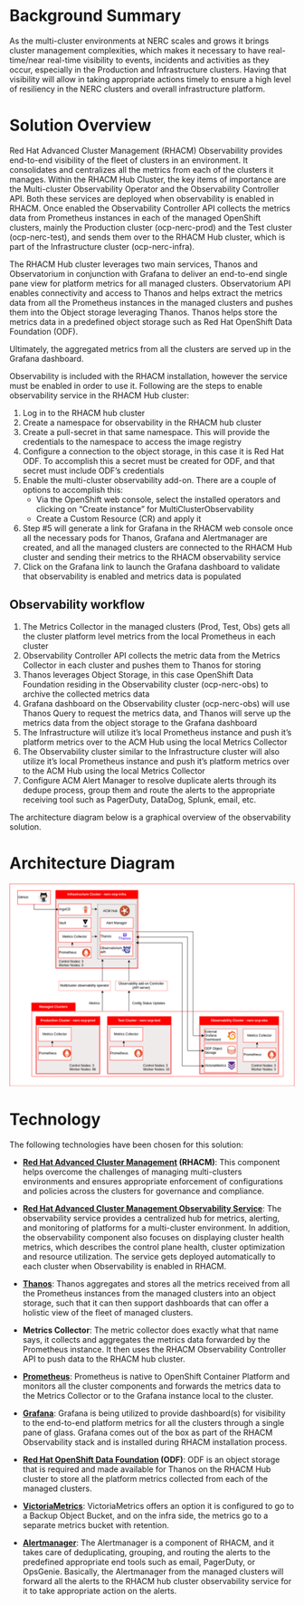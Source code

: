 # Background Summary

As the multi-cluster environments at NERC scales and grows it brings cluster management complexities, which makes it necessary to have real-time/near real-time visibility to events, incidents and activities as they occur, especially in the Production and Infrastructure clusters. Having that visibility will allow in taking appropriate actions timely to ensure a high level of resiliency in the NERC clusters and overall infrastructure platform.

# Solution Overview

Red Hat Advanced Cluster Management (RHACM) Observability provides end-to-end visibility of the fleet of clusters in an environment. It consolidates and centralizes all the metrics from each of the clusters it manages. Within the RHACM Hub Cluster, the key items of importance are the Multi-cluster Observability Operator and the Observability Controller API. Both these services are deployed when observability is enabled in RHACM. Once enabled the Observability Controller API collects the metrics data from Prometheus instances in each of the managed OpenShift clusters, mainly the Production cluster (ocp-nerc-prod) and the Test cluster (ocp-nerc-test), and sends them over to the RHACM Hub cluster, which is part of the Infrastructure cluster (ocp-nerc-infra).

The RHACM Hub cluster leverages two main services, Thanos and Observatorium in conjunction with Grafana to deliver an end-to-end single pane view for platform metrics for all managed clusters. Observatorium API enables connectivity and access to Thanos and helps extract the metrics data from all the Prometheus instances in the managed clusters and pushes them into the Object storage leveraging Thanos. Thanos helps  store the metrics data in a predefined object storage such as Red Hat OpenShift Data Foundation (ODF).

Ultimately, the aggregated metrics from all the clusters are served up in the Grafana dashboard.

Observability is included with the RHACM installation, however the service must be enabled in order to use it. Following are the steps to enable observability service in the RHACM Hub cluster:

1. Log in to the RHACM hub cluster
2. Create a namespace for observability in the RHACM hub cluster
3. Create a pull-secret in that same namespace. This will provide the credentials to the namespace to access the image registry
4. Configure a connection to the object storage, in this case it is Red Hat ODF. To accomplish this a secret must be created for ODF, and that secret must include ODF’s credentials
5. Enable the multi-cluster observability add-on. There are a couple of options to accomplish this:
    - Via the OpenShift web console, select the installed operators and clicking on “Create instance” for MultiClusterObservability
    - Create a Custom Resource (CR) and apply it
6. Step #5 will generate a link for Grafana in the RHACM web console once all the necessary pods for Thanos, Grafana and Alertmanager are created, and all the managed clusters are connected to the RHACM Hub cluster and sending their metrics to the RHACM observability service
7. Click on the Grafana link to launch the Grafana dashboard to validate that observability is enabled and metrics data is populated

## Observability workflow

1. The Metrics Collector in the managed clusters (Prod, Test, Obs) gets all the cluster platform level metrics from the local Prometheus in each cluster
2. Observability Controller API collects the metric data from the Metrics Collector in each cluster and pushes them to Thanos for storing
3. Thanos leverages Object Storage, in this case OpenShift Data Foundation residing in the Observability cluster (ocp-nerc-obs) to archive the collected metrics data
4. Grafana dashboard on the Observability cluster (ocp-nerc-obs) will use Thanos Query to request the metrics data, and Thanos will serve up the metrics data from the object storage to the Grafana dashboard
5. The Infrastructure will utilize it’s local Prometheus instance and push it’s platform metrics over to the ACM Hub using the local Metrics Collector
6. The Observability cluster similar to the Infrastructure cluster will also utilize it’s local Prometheus instance and push it’s platform metrics over to the ACM Hub using the local Metrics Collector
7. Configure ACM Alert Manager to resolve duplicate alerts through its dedupe process, group them and route the alerts to the appropriate receiving tool such as PagerDuty, DataDog, Splunk, email, etc.

The architecture diagram below is a graphical overview of the observability solution.

# Architecture Diagram

![plot](./img/Observability-Architecture-v2.png)

# Technology

The following technologies have been chosen for this solution:

- **[Red Hat Advanced Cluster Management][rhacm] (RHACM)**: This component helps overcome the challenges of managing multi-clusters environments and ensures appropriate enforcement of configurations and policies across the clusters for governance and compliance.

- **[Red Hat Advanced Cluster Management Observability Service][acm-obs]**: The observability service provides a centralized hub for metrics, alerting, and monitoring of platforms for a multi-cluster environment. In addition, the observability component also focuses on displaying cluster health metrics, which describes the control plane health, cluster optimization and resource utilization. The service gets deployed automatically to each cluster when Observability is enabled in RHACM.

- **[Thanos]**: Thanos aggregates and stores all the metrics received from all the Prometheus instances from the managed clusters into an object storage, such that it can then support dashboards that can offer a holistic view of the fleet of managed clusters.

- **Metrics Collector**: The metric collector does exactly what that name says, it collects and aggregates the metrics data forwarded by the Prometheus instance. It then uses the RHACM Observability Controller API to push data to the RHACM hub cluster.

- **[Prometheus]**: Prometheus is native to OpenShift Container Platform and monitors all the cluster components and forwards the metrics data to the Metrics Collector or to the Grafana instance local to the cluster.

- **[Grafana]**: Grafana is being utilized to provide dashboard(s) for visibility to the end-to-end platform metrics for all the clusters through a single pane of glass. Grafana comes out of the box as part of the RHACM Observability stack and is installed during RHACM installation process.

- **[Red Hat OpenShift Data Foundation][odf] (ODF)**: ODF is an object storage that is required and made available for Thanos on the RHACM Hub cluster to store all the platform metrics collected from each of the managed clusters.

- **[VictoriaMetrics]**: VictoriaMetrics offers an option it is configured to go to a Backup Object Bucket, and on the infra side, the metrics go to a separate metrics bucket with retention.

- **[Alertmanager]**: The Alertmanager is a component of RHACM, and it takes care of deduplicating, grouping, and routing the alerts to the predefined appropriate end tools such as email, PagerDuty, or OpsGenie. Basically, the Alertmanager from the managed clusters will forward all the alerts to the RHACM hub cluster observability service for it to take appropriate action on the alerts.

[rhacm]: https://access.redhat.com/documentation/en-us/red_hat_advanced_cluster_management_for_kubernetes/2.9
[odf]: https://www.redhat.com/en/technologies/cloud-computing/openshift-data-foundation
[acm-obs]: https://access.redhat.com/documentation/en-us/red_hat_advanced_cluster_management_for_kubernetes/2.9/html/observability/index
[victoriametrics]: https://victoriametrics.com/
[thanos]: https://thanos.io/
[prometheus]: https://prometheus.io/
[grafana]: https://grafana.com/
[alertmanager]: https://prometheus.io/docs/alerting/latest/alertmanager/
